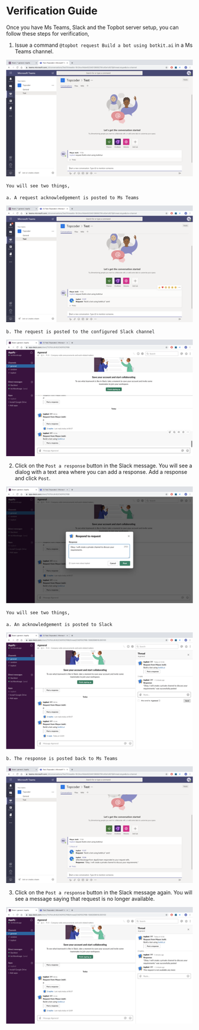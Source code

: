 # Verification Guide

Once you have Ms Teams, Slack and the Topbot server setup, you can follow these steps for verification,

1. Issue a command `@topbot request Build a bot using botkit.ai` in a Ms Teams channel.

![](images/request.png)

    You will see two things,

    a. A request acknowledgement is posted to Ms Teams

![](images/request_ack.png)

    b. The request is posted to the configured Slack channel

![](images/request_slack.png)

2. Click on the `Post a response` button in the Slack message. You will see a dialog with a text area where you can add a response. Add a response and click `Post`.

![](images/response.png)

    You will see two things,

    a. An acknowledgement is posted to Slack

![](images/response_ack.png)

    b. The response is posted back to Ms Teams

![](images/response_teams.png)

3. Click on the `Post a response` button in the Slack message again. You will see a message saying that request is no longer available.

![](images/request_not_available.png)